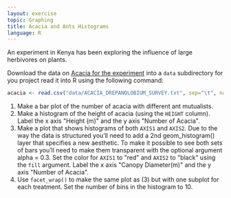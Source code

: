 ```yaml
---
layout: exercise
topic: Graphing
title: Acacia and Ants Histograms
language: R
---
```


An experiment in Kenya has been exploring the influence of large herbivores on plants.

Download the data on [Acacia for the
experiment](http://www.esapubs.org/archive/ecol/E095/064/ACACIA_DREPANOLOBIUM_SURVEY.txt)
into a `data` subdirectory for you project read it into R using the following command:

```r
acacia <- read.csv("data/ACACIA_DREPANOLOBIUM_SURVEY.txt", sep="\t", na.strings = c("dead"))
```

1. Make a bar plot of the number of acacia with different ant mutualists.
2. Make a histogram of the height of acacia (using the `HEIGHT` column). Label
   the x axis "Height (m)" and the y axis "Number of Acacia".
3. Make a plot that shows histograms of both `AXIS1` and `AXIS2`. Due to the way
   the data is structured you’ll need to add a 2nd geom_histogram() layer that
   specifies a new aesthetic. To make it possible to see both sets of bars
   you’ll need to make them transparent with the optional argument alpha = 0.3.
   Set the color for `AXIS1` to "red" and `AXIS2` to "black" using the `fill`
   argument. Label the x axis "Canopy Diameter(m)" and the y axis "Number of Acacia".
4. Use `facet_wrap()` to make the same plot as (3) but with one subplot for each
   treatment. Set the number of bins in the histogram to 10.